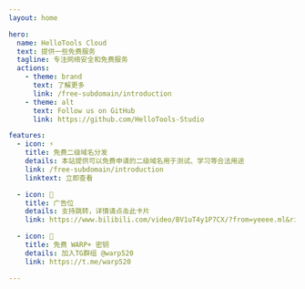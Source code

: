 ```yaml
---
layout: home

hero:
  name: HelloTools Cloud
  text: 提供一些免费服务
  tagline: 专注网络安全和免费服务
  actions:
    - theme: brand
      text: 了解更多
      link: /free-subdomain/introduction
    - theme: alt
      text: Follow us on GitHub
      link: https://github.com/HelloTools-Studio

features:
  - icon: ⚡️
    title: 免费二级域名分发
    details: 本站提供可以免费申请的二级域名用于测试、学习等合法用途
    link: /free-subdomain/introduction
    linktext: 立即查看

  - icon: 🧧
    title: 广告位
    details: 支持跳转，详情请点击此卡片
    link: https://www.bilibili.com/video/BV1uT4y1P7CX/?from=yeeee.ml&rickroll=1

  - icon: 🎁
    title: 免费 WARP+ 密钥
    details: 加入TG群组 @warp520
    link: https://t.me/warp520

---
```


<script setup>
import HTNewsLetter from './components/HTNewsLetter.vue'
</script>

<HTNewsLetter />
